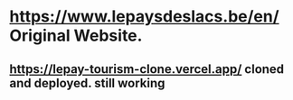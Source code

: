 # https://www.lepaysdeslacs.be/en/ Original Website.

## https://lepay-tourism-clone.vercel.app/ cloned and deployed. still working
